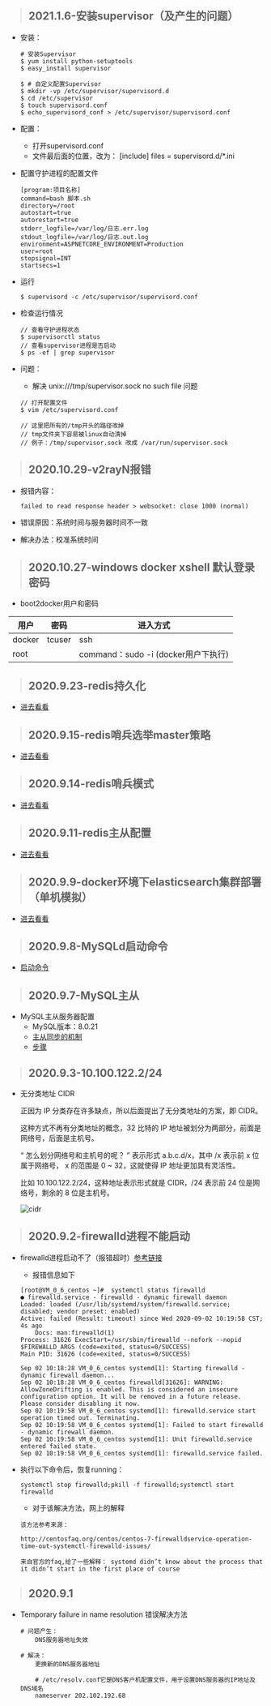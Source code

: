 > ## 2021.1.6-安装supervisor（及产生的问题）
- 安装：
    
    ```
    # 安装Supervisor
    $ yum install python-setuptools 
    $ easy_install supervisor

    $ # 自定义配置Supervisor
    $ mkdir -vp /etc/supervisor/supervisord.d
    $ cd /etc/supervisor
    $ touch supervisord.conf
    $ echo_supervisord_conf > /etc/supervisor/supervisord.conf
    ```

- 配置：
    - 打开supervisord.conf
    - 文件最后面的位置，改为： [include] files = supervisord.d/*.ini

- 配置守护进程的配置文件
    ```
    [program:项目名称]
    command=bash 脚本.sh 
    directory=/root
    autostart=true
    autorestart=true
    stderr_logfile=/var/log/日志.err.log
    stdout_logfile=/var/log/日志.out.log 
    environment=ASPNETCORE_ENVIRONMENT=Production 
    user=root
    stopsignal=INT
    startsecs=1
    ```
- 运行 

    ```
    $ supervisord -c /etc/supervisor/supervisord.conf
    ```
- 检查运行情况
    ```
    // 查看守护进程状态
    $ supervisorctl status
    // 查看supervisor进程是否启动
    $ ps -ef | grep supervisor
    ```
- 问题：
    - 解决 unix:///tmp/supervisor.sock no such file 问题
    ```
    // 打开配置文件
    $ vim /etc/supervisord.conf
    
    // 这里把所有的/tmp开头的路径改掉
    // tmp文件夹下容易被linux自动清掉
    // 例子：/tmp/supervisor.sock 改成 /var/run/supervisor.sock
    ```
    
> ## 2020.10.29-v2rayN报错
- 报错内容：

    ```
    failed to read response header > websocket: close 1000 (normal)
    ```
- 错误原因：系统时间与服务器时间不一致
- 解决办法：校准系统时间

> ## 2020.10.27-windows docker xshell 默认登录密码
- boot2docker用户和密码

| 用户    | 密码   | 进入方式 |
|--------|--------|------|
| docker | tcuser | ssh  |
| root   |        | command：sudo -i (docker用户下执行)  |


> ## 2020.9.23-redis持久化
- [进去看看](../../interview/redis?id=持久化)

> ## 2020.9.15-redis哨兵选举master策略
- [进去看看](../../interview/redis?id=哨兵选举策略)

> ## 2020.9.14-redis哨兵模式
- [进去看看](../../interview/redis?id=哨兵配置)

> ## 2020.9.11-redis主从配置
- [进去看看](../../interview/redis?id=主从配置)

> ## 2020.9.9-docker环境下elasticsearch集群部署（单机模拟）
- [进去看看](../../interview/elasticsearch?id=docker环境下集群部署（单机模拟）)

> ## 2020.9.8-MySQLd启动命令
- [启动命令](../../interview/mysql/mysql?id=mysqld启动命令)

> ## 2020.9.7-MySQL主从

- MySQL主从服务器配置
    - MySQL版本：8.0.21
    - [主从同步的机制](../../interview/mysql/mysql?id=数据库主从复制原理)
    - [步骤](../../interview/mysql/mysql?id=主从复制操作)

> ## 2020.9.3-10.100.122.2/24

- 无分类地址 CIDR

    正因为 IP 分类存在许多缺点，所以后面提出了无分类地址的方案，即 CIDR。

    这种方式不再有分类地址的概念，32 比特的 IP 地址被划分为两部分，前面是网络号，后面是主机号。

    “ 怎么划分网络号和主机号的呢？
    ”
    表示形式 a.b.c.d/x，其中 /x 表示前 x 位属于网络号， x 的范围是 0 ~ 32，这就使得 IP 地址更加具有灵活性。

    比如 10.100.122.2/24，这种地址表示形式就是 CIDR，/24 表示前 24 位是网络号，剩余的 8 位是主机号。

    ![cidr](./images/cidr.jpg)

> ## 2020.9.2-firewalld进程不能启动

- firewalld进程启动不了（报错超时）[参考链接](https://blog.csdn.net/crynono/article/details/76132611)
    
    - 报错信息如下
    ```
    [root@VM_0_6_centos ~]#  systemctl status firewalld 
    ● firewalld.service - firewalld - dynamic firewall daemon
    Loaded: loaded (/usr/lib/systemd/system/firewalld.service; disabled; vendor preset: enabled)
    Active: failed (Result: timeout) since Wed 2020-09-02 10:19:58 CST; 4s ago
        Docs: man:firewalld(1)
    Process: 31626 ExecStart=/usr/sbin/firewalld --nofork --nopid $FIREWALLD_ARGS (code=exited, status=0/SUCCESS)
    Main PID: 31626 (code=exited, status=0/SUCCESS)

    Sep 02 10:18:28 VM_0_6_centos systemd[1]: Starting firewalld - dynamic firewall daemon...
    Sep 02 10:18:28 VM_0_6_centos firewalld[31626]: WARNING: AllowZoneDrifting is enabled. This is considered an insecure configuration option. It will be removed in a future release. Please consider disabling it now.
    Sep 02 10:19:58 VM_0_6_centos systemd[1]: firewalld.service start operation timed out. Terminating.
    Sep 02 10:19:58 VM_0_6_centos systemd[1]: Failed to start firewalld - dynamic firewall daemon.
    Sep 02 10:19:58 VM_0_6_centos systemd[1]: Unit firewalld.service entered failed state.
    Sep 02 10:19:58 VM_0_6_centos systemd[1]: firewalld.service failed.

    ```
- 执行以下命令后，恢复running：
    ```
    systemctl stop firewalld;pkill -f firewalld;systemctl start firewalld
    ```
    - 对于该解决方法，网上的解释
    ```
    该方法参考来源：

    http://centosfaq.org/centos/centos-7-firewalldservice-operation-time-out-systemctl-firewalld-issues/

    来自官方的faq,给了一些解释： systemd didn’t know about the process that it didn’t start in the first place of course
    ```

> ## 2020.9.1

- Temporary failure in name resolution 错误解决方法

    ```
    # 问题产生：
        DNS服务器地址失效
        
    # 解决：
        更换新的DNS服务器地址

        # /etc/resolv.conf它是DNS客户机配置文件，用于设置DNS服务器的IP地址及DNS域名
        nameserver 202.102.192.68
    ```
